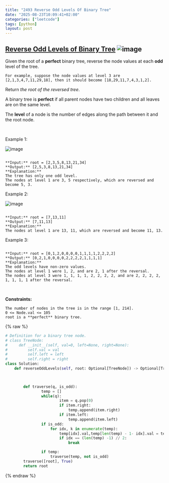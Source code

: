 ```yaml
---
title: "2493 Reverse Odd Levels Of Binary Tree"
date: "2025-08-23T10:09:41+02:00"
categories: ["leetcode"]
tags: [python]
layout: post
---
```


## [Reverse Odd Levels of Binary Tree](https://leetcode.com/problems/reverse-odd-levels-of-binary-tree) ![image](https://img.shields.io/badge/Difficulty-Medium-orange)

Given the root of a **perfect** binary tree, reverse the node values at each **odd** level of the tree.

	For example, suppose the node values at level 3 are [2,1,3,4,7,11,29,18], then it should become [18,29,11,7,4,3,1,2].

Return *the root of the reversed tree*.

A binary tree is **perfect** if all parent nodes have two children and all leaves are on the same level.

The **level** of a node is the number of edges along the path between it and the root node.

 

Example 1:

![image](https://assets.leetcode.com/uploads/2022/07/28/first_case1.png)
```

**Input:** root = [2,3,5,8,13,21,34]
**Output:** [2,5,3,8,13,21,34]
**Explanation:** 
The tree has only one odd level.
The nodes at level 1 are 3, 5 respectively, which are reversed and become 5, 3.

```

Example 2:

![image](https://assets.leetcode.com/uploads/2022/07/28/second_case3.png)
```

**Input:** root = [7,13,11]
**Output:** [7,11,13]
**Explanation:** 
The nodes at level 1 are 13, 11, which are reversed and become 11, 13.

```

Example 3:

```

**Input:** root = [0,1,2,0,0,0,0,1,1,1,1,2,2,2,2]
**Output:** [0,2,1,0,0,0,0,2,2,2,2,1,1,1,1]
**Explanation:** 
The odd levels have non-zero values.
The nodes at level 1 were 1, 2, and are 2, 1 after the reversal.
The nodes at level 3 were 1, 1, 1, 1, 2, 2, 2, 2, and are 2, 2, 2, 2, 1, 1, 1, 1 after the reversal.

```

 

**Constraints:**

	The number of nodes in the tree is in the range [1, 214].
	0 <= Node.val <= 105
	root is a **perfect** binary tree.

{% raw %}
```python
# Definition for a binary tree node.
# class TreeNode:
#     def __init__(self, val=0, left=None, right=None):
#         self.val = val
#         self.left = left
#         self.right = right
class Solution:
    def reverseOddLevels(self, root: Optional[TreeNode]) -> Optional[TreeNode]:
        


        def traverse(q, is_odd):
                temp = []
                while(q):
                        item = q.pop(0)
                        if item.right:
                            temp.append(item.right)
                        if item.left:
                            temp.append(item.left)
                if is_odd:
                    for idx, k in enumerate(temp):
                        temp[idx].val,temp[len(temp) - 1- idx].val = temp[len(temp) - 1- idx].val,temp[idx].val
                        if idx == (len(temp) -1) // 2:
                            break

                if temp:
                    traverse(temp, not is_odd)
        traverse([root], True)
        return root
```
{% endraw %}
